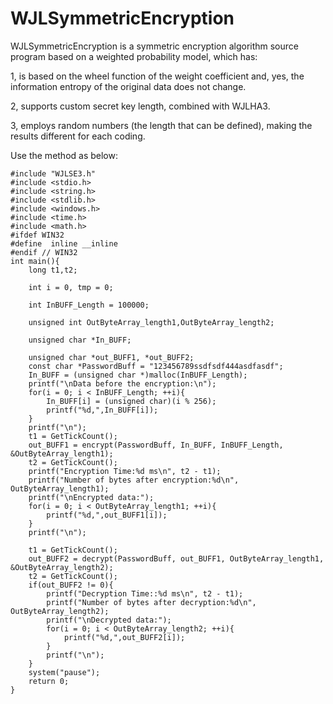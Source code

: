 # WJLSymmetricEncryption
WJLSymmetricEncryption is a symmetric encryption algorithm source program based on a weighted probability model, which has:

1, is based on the wheel function of the weight coefficient and, yes, the information entropy of the original data does not change.

2, supports custom secret key length, combined with WJLHA3.

3, employs random numbers (the length that can be defined), making the results different for each coding.

Use the method as below:

	#include "WJLSE3.h"
	#include <stdio.h>
	#include <string.h>
	#include <stdlib.h>
	#include <windows.h>
	#include <time.h>
	#include <math.h>
	#ifdef WIN32
	#define  inline __inline
	#endif // WIN32
	int main(){
		long t1,t2;

		int i = 0, tmp = 0;

		int InBUFF_Length = 100000;

		unsigned int OutByteArray_length1,OutByteArray_length2;

		unsigned char *In_BUFF;

		unsigned char *out_BUFF1, *out_BUFF2;
		const char *PasswordBuff = "123456789ssdfsdf444asdfasdf";
		In_BUFF = (unsigned char *)malloc(InBUFF_Length);
		printf("\nData before the encryption:\n");
		for(i = 0; i < InBUFF_Length; ++i){
			In_BUFF[i] = (unsigned char)(i % 256);
			printf("%d,",In_BUFF[i]);
		}
		printf("\n");
		t1 = GetTickCount();
		out_BUFF1 = encrypt(PasswordBuff, In_BUFF, InBUFF_Length, &OutByteArray_length1);
		t2 = GetTickCount();
		printf("Encryption Time:%d ms\n", t2 - t1);
		printf("Number of bytes after encryption:%d\n", OutByteArray_length1);
		printf("\nEncrypted data:");
		for(i = 0; i < OutByteArray_length1; ++i){
			printf("%d,",out_BUFF1[i]);
		}
		printf("\n");

		t1 = GetTickCount();
		out_BUFF2 = decrypt(PasswordBuff, out_BUFF1, OutByteArray_length1, &OutByteArray_length2);
		t2 = GetTickCount();
		if(out_BUFF2 != 0){
			printf("Decryption Time::%d ms\n", t2 - t1);
			printf("Number of bytes after decryption:%d\n", OutByteArray_length2);
			printf("\nDecrypted data:");
			for(i = 0; i < OutByteArray_length2; ++i){
				printf("%d,",out_BUFF2[i]);
			}
			printf("\n");
		}
		system("pause");
		return 0;
	}
